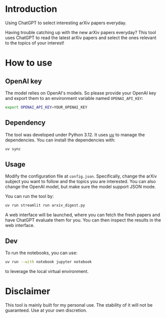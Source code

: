# Introduction

Using ChatGPT to select interesting arXiv papers everyday.

Having trouble catching up with the new arXiv papers everyday?
This tool uses ChatGPT to read the latest arXiv papers and select the ones relevant to the topics of your interest!

# How to use

## OpenAI key

The model relies on OpenAI's models.
So please provide your OpenAI key and export them to an environment variable named `OPENAI_API_KEY`:

```sh
export OPENAI_API_KEY=YOUR_OPENAI_KEY
```

## Dependency

The tool was developed under Python 3.12.
It uses [uv](https://docs.astral.sh/uv/) to manage the dependencies.
You can install the dependencies with:

```sh
uv sync
```

## Usage

Modify the configuration file at `config.json`.
Specifically, change the arXiv subject you want to follow and the topics you are interested.
You can also change the OpenAI model, but make sure the model support JSON mode.

You can run the tool by:

```sh
uv run streamlit run arxiv_digest.py
```

A web interface will be launched, where you can fetch the fresh papers and have ChatGPT evaluate them for you.
You can then inspect the results in the web interface.

## Dev

To run the notebooks, you can use:

```sh
uv run --with notebook jupyter notebook
```

to leverage the local virtual environment.


# Disclaimer

This tool is mainly built for my personal use.
The stability of it will not be guaranteed.
Use at your own discretion.